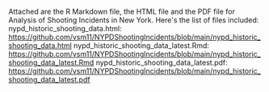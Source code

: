Attached are the R Markdown file, the HTML file and the PDF file for Analysis of Shooting Incidents in New York. Here's the list of files included:
nypd_historic_shooting_data.html: https://github.com/vsm11/NYPDShootingIncidents/blob/main/nypd_historic_shooting_data.html
nypd_historic_shooting_data_latest.Rmd: https://github.com/vsm11/NYPDShootingIncidents/blob/main/nypd_historic_shooting_data_latest.Rmd
nypd_historic_shooting_data_latest.pdf: https://github.com/vsm11/NYPDShootingIncidents/blob/main/nypd_historic_shooting_data_latest.pdf

